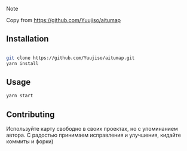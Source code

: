 > [!NOTE]  
> Copy from https://github.com/Yuujiso/aitumap

## Installation

```bash

git clone https://github.com/Yuujiso/aitumap.git
yarn install

```

## Usage

```bash
yarn start
```

## Contributing

Используйте карту свободно в своих проектах, но с упоминанием автора.
С радостью принимаем исправления и улучшения, кидайте коммиты и форки)
